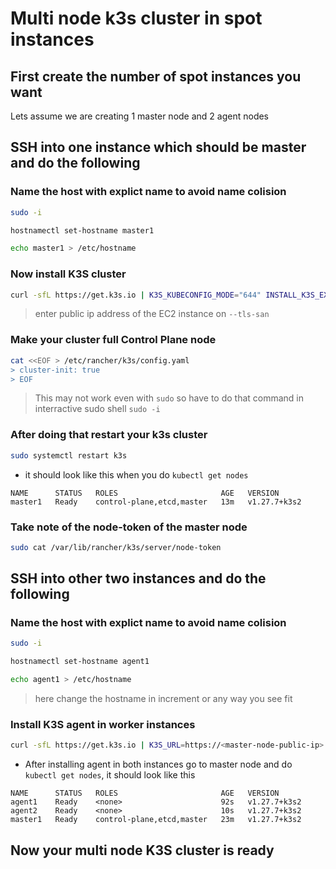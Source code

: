 # Multi node k3s cluster in spot instances

## First create the number of spot instances you want

Lets assume we are creating 1 master node and 2 agent nodes

## SSH into one instance which should be master and do the following

### Name the host with explict name to avoid name colision
```sh
sudo -i

hostnamectl set-hostname master1

echo master1 > /etc/hostname
```

### Now install K3S cluster

```sh
curl -sfL https://get.k3s.io | K3S_KUBECONFIG_MODE="644" INSTALL_K3S_EXEC="--tls-san x.x.x.x" sh -s -
```

> enter public ip address of the EC2 instance on `--tls-san`

### Make your cluster full Control Plane node

```sh
cat <<EOF > /etc/rancher/k3s/config.yaml
> cluster-init: true
> EOF
```
> This may not work even with `sudo` so have to do that command in interractive sudo shell `sudo -i`

### After doing that restart your k3s cluster

```sh
sudo systemctl restart k3s
```

- it should look like this when you do `kubectl get nodes`
```
NAME      STATUS   ROLES                       AGE   VERSION
master1   Ready    control-plane,etcd,master   13m   v1.27.7+k3s2
```

### Take note of the node-token of the master node
```sh
sudo cat /var/lib/rancher/k3s/server/node-token
```

## SSH into other two instances and do the following

### Name the host with explict name to avoid name colision
```sh
sudo -i

hostnamectl set-hostname agent1

echo agent1 > /etc/hostname
```
> here change the hostname in increment or any way you see fit

### Install K3S agent in worker instances

```sh
curl -sfL https://get.k3s.io | K3S_URL=https://<master-node-public-ip>:6443 K3S_TOKEN=<master-node-token> sh -
```

- After installing agent in both instances go to master node and do `kubectl get nodes`, it should look like this

```
NAME      STATUS   ROLES                       AGE   VERSION
agent1    Ready    <none>                      92s   v1.27.7+k3s2
agent2    Ready    <none>                      10s   v1.27.7+k3s2
master1   Ready    control-plane,etcd,master   23m   v1.27.7+k3s2
```

## Now  your multi node K3S cluster is ready

